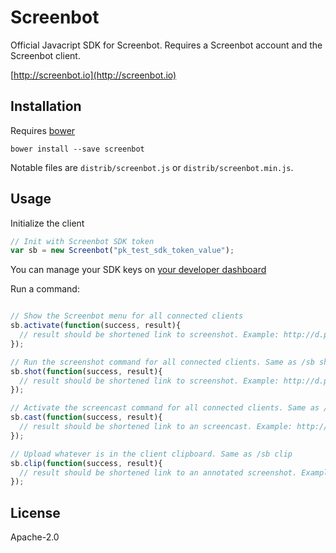 # Screenbot

Official Javacript SDK for Screenbot. Requires a Screenbot account and the Screenbot client.

[http://screenbot.io](http://screenbot.io)

## Installation

Requires [bower](http://bower.io)

`bower install --save screenbot`

Notable files are `distrib/screenbot.js` or `distrib/screenbot.min.js`.

## Usage

Initialize the client

```javascript
// Init with Screenbot SDK token
var sb = new Screenbot("pk_test_sdk_token_value");
```

You can manage your SDK keys on [your developer dashboard](https://app.screenbot.io/developer)

Run a command:

```javascript

// Show the Screenbot menu for all connected clients
sb.activate(function(success, result){
  // result should be shortened link to screenshot. Example: http://d.pr/i/zJSD
});

// Run the screenshot command for all connected clients. Same as /sb shot
sb.shot(function(success, result){
  // result should be shortened link to screenshot. Example: http://d.pr/i/1kA2M
});

// Activate the screencast command for all connected clients. Same as /sb cast
sb.cast(function(success, result){
  // result should be shortened link to an screencast. Example: http://d.pr/i/12A5W
});

// Upload whatever is in the client clipboard. Same as /sb clip
sb.clip(function(success, result){
  // result should be shortened link to an annotated screenshot. Example: http://d.pr/f/1iTCo
});

```

## License

Apache-2.0
